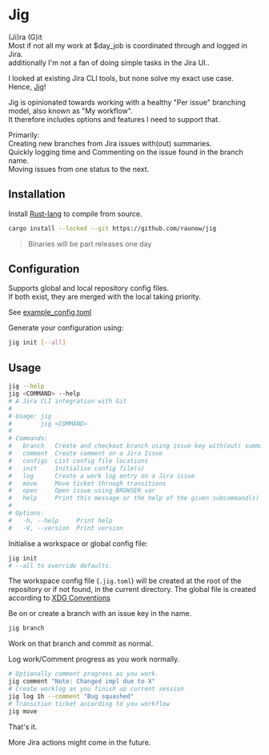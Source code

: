 # Jig

(Ji)ra (G)it<br>
Most if not all my work at $day_job is coordinated through and logged in Jira.<br>
additionally I'm not a fan of doing simple tasks in the Jira UI..

I looked at existing Jira CLI tools, but none solve my exact use case.<br>
Hence, [Jig](https://www.youtube.com/watch?v=3JcmQONgXJM)!

Jig is opinionated towards working with a healthy "Per issue" branching model, also known as "My workflow".<br>
It therefore includes options and features I need to support that.

Primarily:<br>
Creating new branches from Jira issues with(out) summaries.<br>
Quickly logging time and Commenting on the issue found in the branch name.<br>
Moving issues from one status to the next.

## Installation

Install [Rust-lang](https://www.rust-lang.org/tools/install) to compile from source.
```bash
cargo install --locked --git https://github.com/raunow/jig
```
> Binaries will be part releases one day

## Configuration

Supports global and local repository config files.<br>
If both exist, they are merged with the local taking priority.

See [example_config.toml](./example_config.toml)

Generate your configuration using:
```bash
jig init [--all]
```

## Usage

```bash
jig --help
jig <COMMAND> --help
# A Jira CLI integration with Git
# 
# Usage: jig
#        jig <COMMAND>
# 
# Commands:
#   branch   Create and checkout branch using issue key with(out) summary as branch name
#   comment  Create comment on a Jira Issue
#   configs  List config file locations
#   init     Initialise config file(s)
#   log      Create a work log entry on a Jira issue
#   move     Move ticket through transitions
#   open     Open issue using BROWSER var
#   help     Print this message or the help of the given subcommand(s)
# 
# Options:
#   -h, --help     Print help
#   -V, --version  Print version
```

Initialise a workspace or global config file:
```bash
jig init
# --all to override defaults.
```
The workspace config file (`.jig.toml`) will be created at the root of the repository or if not found, in the current directory.
The global file is created according to [XDG Conventions](https://docs.rs/etcetera/latest/etcetera/#conventions)

Be on or create a branch with an issue key in the name.<br>
```bash
jig branch
```

Work on that branch and commit as normal.

Log work/Comment progress as you work normally.<br>
```bash
# Optionally comment progress as you work.
jig comment "Note: Changed impl due to X"
# Create worklog as you finish up current session
jig log 1h --comment "Bug squashed"
# Transition ticket according to you workflow
jig move
```

That's it.

More Jira actions might come in the future.
